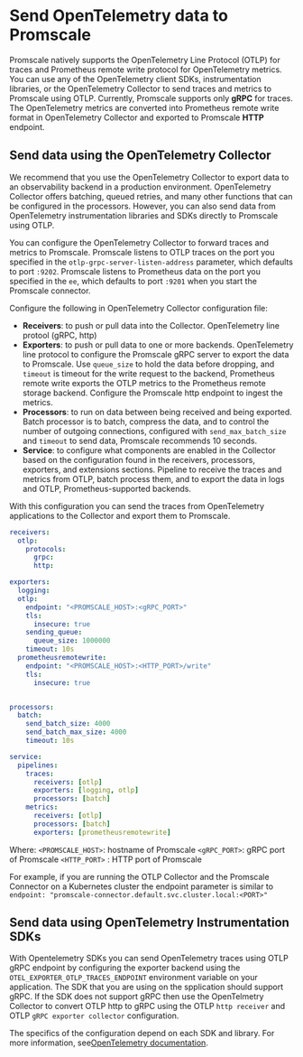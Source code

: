 # Send OpenTelemetry data to Promscale
Promscale natively supports the OpenTelemetry Line Protocol (OTLP) for traces
and Prometheus remote write protocol for OpenTelemetry metrics. You can use any
of the OpenTelemetry client SDKs, instrumentation libraries, or the
OpenTelemetry Collector to send traces and metrics to Promscale using OTLP.
Currently, Promscale supports only **gRPC** for traces. The OpenTelemetry
metrics are converted into Prometheus remote write format in OpenTelemetry
Collector and exported to Promscale **HTTP** endpoint.

## Send data using the OpenTelemetry Collector
We recommend that you use the OpenTelemetry Collector to export data to an
observability backend in a production environment. OpenTelemetry Collector
offers batching, queued retries, and many other functions that can be configured
in the processors. However, you can also send data from OpenTelemetry
instrumentation libraries and SDKs directly to Promscale using OTLP.

You can configure the OpenTelemetry Collector to forward traces and metrics to
Promscale. Promscale listens to OTLP traces on the port you specified in the
`otlp-grpc-server-listen-address` parameter, which defaults to port `:9202`.
Promscale listens to Prometheus data on the port you specified in the `ee`,
which defaults to port `:9201` when you start the Promscale connector.

Configure the following in OpenTelemetry Collector configuration file:
  * **Receivers**: to push or pull data into the Collector. OpenTelemetry line
    protool (gRPC, http)
  * **Exporters**: to push or pull data to one or more backends. OpenTelemetry
    line protocol to configure the Promscale gRPC server to export the data to
    Promscale. Use `queue_size` to hold the data before dropping, and `timeout`
    is timeout for the write request to the backend, Prometheus remote write
    exports the OTLP metrics to the Prometheus remote storage backend. Configure
    the Promscale http endpoint to ingest the metrics. 
  * **Processors**: to run on data between being received and being
    exported. Batch processor is to batch, compress the data, and to control the
    number of outgoing connections, configured with `send_max_batch_size` and
    `timeout` to send data, Promscale recommends 10 seconds.
  * **Service**: to configure what components are enabled in the Collector based
    on the configuration found in the receivers, processors, exporters, and
    extensions sections. Pipeline to receive the traces and metrics from OTLP,
    batch process them, and to export the data in logs and OTLP,
    Prometheus-supported backends.

With this configuration you can send the traces from OpenTelemetry applications
to the Collector and export them to Promscale.

```yaml
receivers:
  otlp:
    protocols:
      grpc:
      http:

exporters:
  logging:
  otlp:
    endpoint: "<PROMSCALE_HOST>:<gRPC_PORT>"
    tls:
      insecure: true
    sending_queue:
      queue_size: 1000000
    timeout: 10s
  prometheusremotewrite:
    endpoint: "<PROMSCALE_HOST>:<HTTP_PORT>/write"
    tls:
      insecure: true


processors:
  batch:
    send_batch_size: 4000
    send_batch_max_size: 4000
    timeout: 10s

service:
  pipelines:
    traces:
      receivers: [otlp]
      exporters: [logging, otlp]
      processors: [batch]
    metrics:
      receivers: [otlp]
      processors: [batch]
      exporters: [prometheusremotewrite]
```

Where: 
`<PROMSCALE_HOST>`: hostname of Promscale
`<gRPC_PORT>`: gRPC port of Promscale
`<HTTP_PORT>` : HTTP port of Promscale
 
For example, if you are running the OTLP Collector and the Promscale Connector
on a Kubernetes cluster the endpoint parameter is similar to `endpoint:
"promscale-connector.default.svc.cluster.local:<PORT>"`

## Send data using OpenTelemetry Instrumentation SDKs
With Opentelemetry SDKs you can send OpenTelemetry traces using OTLP gRPC
endpoint by configuring the exporter backend using the
`OTEL_EXPORTER_OTLP_TRACES_ENDPOINT` environment variable on your application.
The SDK that you are using on the spplication should support gRPC. If the SDK
does not support gRPC then use the OpenTelmetry Collector to convert OTLP http
to gRPC using the OTLP `http receiver` and OTLP `gRPC exporter collector`
configuration.   

The specifics of the configuration depend on each SDK and library. For more
information, see[OpenTelemetry documentation][otel-docs].

[otel-docs]: https://opentelemetry.io/docs/instrumentation/
